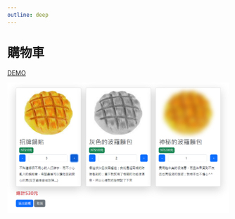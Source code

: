 ```yaml
---
outline: deep
---
```

# 購物車

[DEMO](https://lucashsu95.github.io/webDesign/shopcar/index.html)

![alt text](../assets/網頁操作/購物車/image-1.png)
